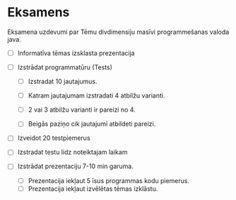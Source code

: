 # Eksamens

Eksamena uzdevumi par Tēmu divdimensiju masīvi programmešanas valoda java.


- [ ] Informatīva tēmas izsklasta prezentacija

- [ ] Izstrādat programmatūru (Tests)
   - [ ] Izstradat 10 jautajumus.
   - [ ] Katram jautajumam izstradati 4 atbilžu varianti.
   - [ ] 2 vai 3 atbilžu varianti ir pareizi no 4.
   - [ ] Beigās paziņo cik jautajumi atbildeti pareizi.


- [ ] Izveidot 20 testpiemerus
- [ ] Izstradat testu lidz noteiktajam laikam


- [ ] Izstrādat prezentaciju 7-10 min garuma.
   - [ ] Prezentacija iekļaut 5 īsus programmas kodu piemerus.
   - [ ] Prezentacija iekļaut izvēlētas tēmas izklāstu.